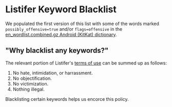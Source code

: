 # Listifer Keyword Blacklist

We populated the first version of this list with some of the words marked `possibly_offensive=true` and/or `flags=offensive` in the [en_wordlist.combined.gz Android (KitKat) dictionary](https://android.googlesource.com/platform/packages/inputmethods/LatinIME/+/master/dictionaries/).

## "Why blacklist any keywords?"

The relevant portion of Listifer's [terms of use](https://listifer.com/terms) can be summed up as follows:

1. No hate, intimidation, or harrassment.
2. No objectification.
3. No victimization.
4. Nothing illegal.

Blacklisting certain keywords helps us encorce this policy.
